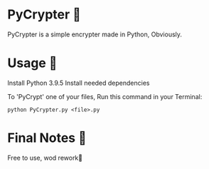 # PyCrypter 👹
PyCrypter is a simple encrypter made in Python, Obviously.

# Usage 🤬
Install Python 3.9.5
Install needed dependencies
    
To 'PyCrypt' one of your files, Run this command in your Terminal:

    python PyCrypter.py <file>.py   


# Final Notes 📝
Free to use, wod rework🥵
